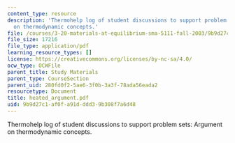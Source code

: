 ```yaml
---
content_type: resource
description: 'Thermohelp log of student discussions to support problem sets: Argument
  on thermodynamic concepts.'
file: /courses/3-20-materials-at-equilibrium-sma-5111-fall-2003/9b9d27c1af0fa91dddd39b308f7a6d48_heated_argument.pdf
file_size: 17216
file_type: application/pdf
learning_resource_types: []
license: https://creativecommons.org/licenses/by-nc-sa/4.0/
ocw_type: OCWFile
parent_title: Study Materials
parent_type: CourseSection
parent_uid: 280fd0f2-5ae6-3f0b-3a3f-78ada56eada2
resourcetype: Document
title: heated_argument.pdf
uid: 9b9d27c1-af0f-a91d-ddd3-9b308f7a6d48
---
```

Thermohelp log of student discussions to support problem sets: Argument on thermodynamic concepts.